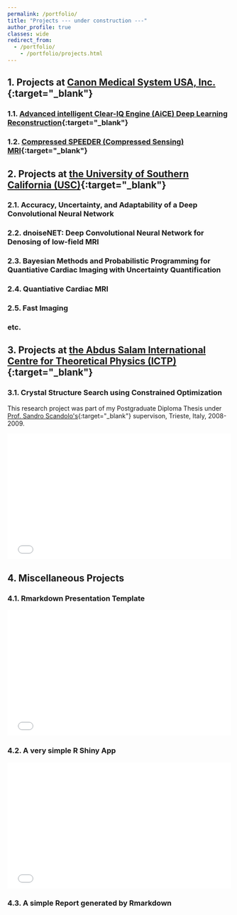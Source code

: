 ```yaml
---
permalink: /portfolio/
title: "Projects --- under construction ---"
author_profile: true
classes: wide
redirect_from:
  - /portfolio/
    - /portfolio/projects.html
---
```


## 1. Projects at [Canon Medical System USA, Inc.](https://us.medical.canon/){:target="_blank"} 

### 1.1. [Advanced intelligent Clear-IQ Engine (AiCE) Deep Learning Reconstruction](https://us.medical.canon/products/magnetic-resonance/aice/){:target="_blank"}

### 1.2. [Compressed SPEEDER (Compressed Sensing) MRI](https://us.medical.canon/products/magnetic-resonance/technology/compressed-speeder/){:target="_blank"}



## 2. Projects at [the University of Southern California (USC)](https://www.usc.edu/){:target="_blank"}

### 2.1. Accuracy, Uncertainty, and Adaptability of a Deep Convolutional Neural Network

### 2.2. dnoiseNET: Deep Convolutional Neural Network for Denosing of low-field MRI

### 2.3. Bayesian Methods and Probabilistic Programming for Quantiative Cardiac Imaging with Uncertainty Quantification  

### 2.4. Quantiative Cardiac MRI

### 2.5. Fast Imaging

### etc.

## 3. Projects at [the Abdus Salam International Centre for Theoretical Physics (ICTP)](https://www.ictp.it/){:target="_blank"}

### 3.1. Crystal Structure Search using Constrained Optimization

This research project was part of my Postgraduate Diploma Thesis under [Prof. Sandro Scandolo's](https://www.ictp.it/phonebook/person?id=2464){:target="_blank"} supervison, Trieste, Italy, 2008-2009.

<center>
<div class="container">
<iframe class="responsive-iframe"
src="/files/htmls/IctpThesis.html" width="600" allowfullscreen="" frameborder="0"></iframe>
</div>
</center>


## 4. Miscellaneous Projects

### 4.1. Rmarkdown Presentation Template

<center>
<div class="container">
<iframe class="responsive-iframe"
src="/files/htmls/HungDo_template.html" width="600" allowfullscreen="" frameborder="0"></iframe>
</div>
</center>

### 4.2. A very simple R Shiny App

<center>
<div class="container">
<iframe class="responsive-iframe"
src="/files/htmls/ExpFit.html" width="600" allowfullscreen="" frameborder="0"></iframe>
</div>
</center>

### 4.3. A simple Report generated by Rmarkdown 

<style>
.container {
  position: relative;
  overflow: hidden;
  width: 100%;
  padding-top: 56.25%; /* 16:9 Aspect Ratio (divide 9 by 16 = 0.5625) */
}

/* Then style the iframe to fit in the container div with full height and width */
.responsive-iframe {
  position: absolute;
  top: 0;
  left: 0;
  bottom: 0;
  right: 0;
  width: 100%;
  height: 100%;
}
<style>
